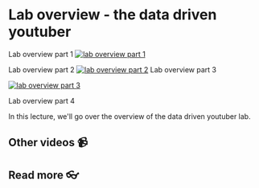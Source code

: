 # Lab overview - the data driven youtuber

Lab overview part 1
[![lab overview part 1]()](https://youtu.be/gzAklBTtxBk)

Lab overview part 2
[![lab overview part 2]()](https://youtu.be/39RfkE5M6QQ)
Lab overview part 3

[![lab overview part 3]()](https://youtu.be/ie87SBfco9A)

Lab overview part 4


In this lecture, we'll go over the overview of the data driven youtuber lab. 

## Other videos :video_camera:

## Read more :eyeglasses:

